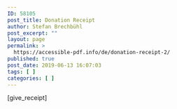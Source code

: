 ```yaml
---
ID: 58105
post_title: Donation Receipt
author: Stefan Brechbühl
post_excerpt: ""
layout: page
permalink: >
  https://accessible-pdf.info/de/donation-receipt-2/
published: true
post_date: 2019-06-13 16:07:03
tags: [ ]
categories: [ ]
---
```

[give_receipt]